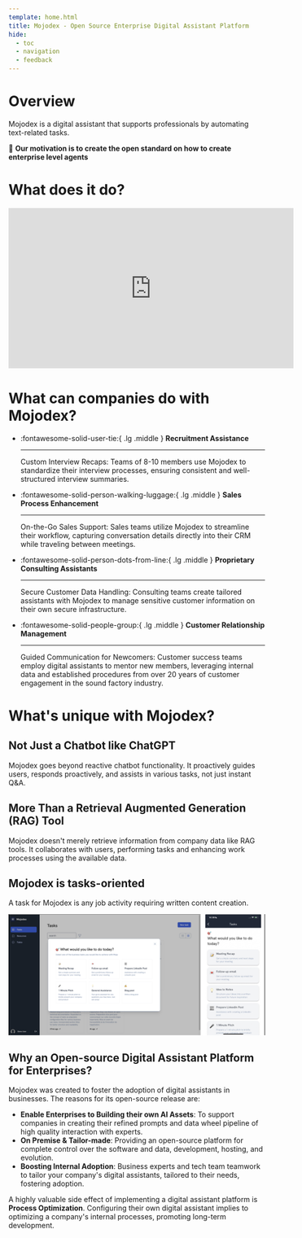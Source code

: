 ```yaml
---
template: home.html
title: Mojodex - Open Source Enterprise Digital Assistant Platform
hide:
  - toc
  - navigation
  - feedback
---
```



# Overview

Mojodex is a digital assistant that supports professionals by automating text-related tasks.

🌟 __Our motivation is to create the open standard on how to create enterprise level agents__



# What does it do?

<iframe width="560" height="315" src="https://www.youtube.com/embed/9m7AZdd5Qyw?si=v1HSH82Q8L7tvCv-" title="YouTube video player" frameborder="0" allow="accelerometer; autoplay; clipboard-write; encrypted-media; gyroscope; picture-in-picture; web-share" allowfullscreen></iframe>


# What can companies do with Mojodex?

<div class="grid cards wide" markdown>

-   :fontawesome-solid-user-tie:{ .lg .middle } __Recruitment Assistance__

    ---

    Custom Interview Recaps: Teams of 8-10 members use Mojodex to standardize their interview processes, ensuring consistent and well-structured interview summaries.


-   :fontawesome-solid-person-walking-luggage:{ .lg .middle } __Sales Process Enhancement__

    ---

    On-the-Go Sales Support: Sales teams utilize Mojodex to streamline their workflow, capturing conversation details directly into their CRM while traveling between meetings.

-   :fontawesome-solid-person-dots-from-line:{ .lg .middle } __Proprietary Consulting Assistants__

    ---

    Secure Customer Data Handling: Consulting teams create tailored assistants with Mojodex to manage sensitive customer information on their own secure infrastructure.


-   :fontawesome-solid-people-group:{ .lg .middle } __Customer Relationship Management__

    ---

    Guided Communication for Newcomers: Customer success teams employ digital assistants to mentor new members, leveraging internal data and established procedures from over 20 years of customer engagement in the sound factory industry.


</div>


# What's unique with Mojodex?

## Not Just a Chatbot like ChatGPT
Mojodex goes beyond reactive chatbot functionality. It proactively guides users, responds proactively, and assists in various tasks, not just instant Q&A.

## More Than a Retrieval Augmented Generation (RAG) Tool
Mojodex doesn't merely retrieve information from company data like RAG tools. It collaborates with users, performing tasks and enhancing work processes using the available data.


## Mojodex is tasks-oriented

A task for Mojodex is any job activity requiring written content creation.


![images/tasks/tasks.png](images/tasks/tasks.png)


## Why an Open-source Digital Assistant Platform for Enterprises?

Mojodex was created to foster the adoption of digital assistants in businesses. The reasons for its open-source release are:

- **Enable Enterprises to Building their own AI Assets**: To support companies in creating their refined prompts and data wheel pipeline of high quality interaction with experts.
- **On Premise & Tailor-made**: Providing an open-source platform for complete control over the software and data, development, hosting, and evolution.
- **Boosting Internal Adoption**: Business experts and tech team teamwork to tailor your company's digital assistants, tailored to their needs, fostering adoption.

A highly valuable side effect of implementing a digital assistant platform is **Process Optimization**. Configuring their own digital assistant implies to optimizing a company's internal processes, promoting long-term development.
